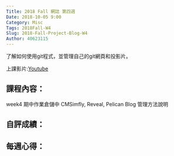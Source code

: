 ```yaml
---
Title: 2018 Fall 網誌 第四週
Date: 2018-10-05 9:00
Category: Misc
Tags: 2018Fall-W4
Slug: 2018-Fall-Project-Blog-W4
Author: 40623115
---
```


了解如何使用git程式，並管理自己的git網頁和投影片。

<!-- PELICAN_END_SUMMARY -->

上課影片:[Youtube](https://www.youtube.com/watch?v=nMU9bYx0vPc)

課程內容：
----

week4 期中作業倉儲中 CMSimfly, Reveal, Pelican Blog 管理方法說明

自評成績：
----


每週心得：
----

